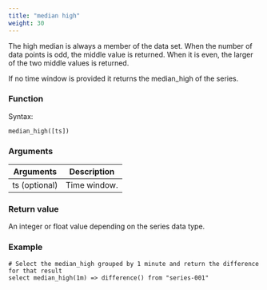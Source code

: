 ```yaml
---
title: "median high"
weight: 30
---
```



The high median is always a member of the data set. When the number of data points is odd, the middle value is returned. When it is even, the larger of the two middle values is returned.

If no time window is provided it returns the median_high of the series.

### Function

Syntax:

    median_high([ts])

### Arguments

 Arguments   | Description
 ----------- | -----------
ts (optional) | Time window.

### Return value

An integer or float value depending on the series data type.

### Example

    # Select the median_high grouped by 1 minute and return the difference for that result
    select median_high(1m) => difference() from "series-001"
